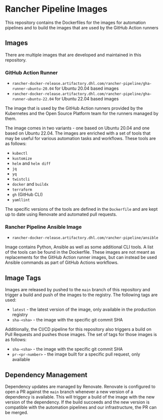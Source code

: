 # Rancher Pipeline Images

This repository contains the Dockerfiles for the images for automation pipelines and to build
the images that are used by the GitHub Action runners

## Images

There are multiple images that are developed and maintained in this repository.

### GitHub Action Runner

- `rancher-docker-release.artifactory.dhl.com/rancher-pipeline/gha-runner-ubuntu-20.04`
  for Ubuntu 20.04 based images
- `rancher-docker-release.artifactory.dhl.com/rancher-pipeline/gha-runner-ubuntu-22.04`
  for Ubuntu 22.04 based images

The image that is used by the GitHub Action runners provided by the Kubernetes
and the Open Source Platform team for the runners managed by them.

The image comes in two variants - one based on Ubuntu 20.04 and one based on
Ubuntu 22.04. The images are enriched with a set of tools that may be useful for
various automation tasks and workflows. These tools are as follows:

- `kubectl`
- `kustomize`
- `helm` and `helm diff`
- `jq`
- `yq`
- `twistcli`
- `docker` and `buildx`
- `terraform`
- `gh` (GitHub CLI)
- `yamllint`

The specific versions of the tools are defined in the `Dockerfile` and are kept
up to date using Renovate and automated pull requests.

### Rancher Pipeline Ansible Image

- `rancher-docker-release.artifactory.dhl.com/rancher-pipeline/ansible`

Image contains Python, Ansible as well as some additional CLI tools. A list of the 
tools can be found in the Dockerfile. These images are not meant as replacements 
for the GitHub Action runner images, but can instead be used Ansible commands as 
part of GitHub Actions workflows.

## Image Tags

Images are released by pushed to the `main` branch of this repository and
trigger a build and push of the images to the registry. The following tags are used:

- `latest` - the latest version of the image, only available in the production
  registry
- `sha-<sha>` - the image with the specific git commit SHA

Additionally, the CI/CD pipeline for this repository also triggers a build on
Pull Requests and pushes those images. The set of tags for those images is as follows:

- `sha-<sha>` - the image with the specific git commit SHA
- `pr-<pr-number>` - the image built for a specific pull request, only available

## Dependency Management

Dependency updates are managed by Renovate. Renovate is configured to open a PR
against the `main` branch whenever a new version of a dependency is available.
This will trigger a build of the image with the new version of the dependency.
If the build succeeds and the new version is compatible with the automation
pipelines and our infrastructure, the PR can be merged.
